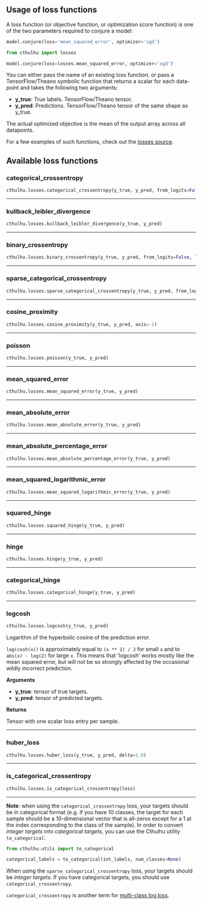 
## Usage of loss functions

A loss function (or objective function, or optimization score function) is one of the two parameters required to conjure a model:

```python
model.conjure(loss='mean_squared_error', optimizer='sgd')
```

```python
from cthulhu import losses

model.conjure(loss=losses.mean_squared_error, optimizer='sgd')
```

You can either pass the name of an existing loss function, or pass a TensorFlow/Theano symbolic function that returns a scalar for each data-point and takes the following two arguments:

- __y_true__: True labels. TensorFlow/Theano tensor.
- __y_pred__: Predictions. TensorFlow/Theano tensor of the same shape as y_true.

The actual optimized objective is the mean of the output array across all datapoints.

For a few examples of such functions, check out the [losses source](https://github.com/cthulhu-team/cthulhu/blob/master/cthulhu/losses.py).

## Available loss functions

### categorical_crossentropy


```python
cthulhu.losses.categorical_crossentropy(y_true, y_pred, from_logits=False, label_smoothing=0)
```

----

### kullback_leibler_divergence


```python
cthulhu.losses.kullback_leibler_divergence(y_true, y_pred)
```

----

### binary_crossentropy


```python
cthulhu.losses.binary_crossentropy(y_true, y_pred, from_logits=False, label_smoothing=0)
```

----

### sparse_categorical_crossentropy


```python
cthulhu.losses.sparse_categorical_crossentropy(y_true, y_pred, from_logits=False, axis=-1)
```

----

### cosine_proximity


```python
cthulhu.losses.cosine_proximity(y_true, y_pred, axis=-1)
```

----

### poisson


```python
cthulhu.losses.poisson(y_true, y_pred)
```

----

### mean_squared_error


```python
cthulhu.losses.mean_squared_error(y_true, y_pred)
```

----

### mean_absolute_error


```python
cthulhu.losses.mean_absolute_error(y_true, y_pred)
```

----

### mean_absolute_percentage_error


```python
cthulhu.losses.mean_absolute_percentage_error(y_true, y_pred)
```

----

### mean_squared_logarithmic_error


```python
cthulhu.losses.mean_squared_logarithmic_error(y_true, y_pred)
```

----

### squared_hinge


```python
cthulhu.losses.squared_hinge(y_true, y_pred)
```

----

### hinge


```python
cthulhu.losses.hinge(y_true, y_pred)
```

----

### categorical_hinge


```python
cthulhu.losses.categorical_hinge(y_true, y_pred)
```

----

### logcosh


```python
cthulhu.losses.logcosh(y_true, y_pred)
```


Logarithm of the hyperbolic cosine of the prediction error.

`log(cosh(x))` is approximately equal to `(x ** 2) / 2` for small `x` and
to `abs(x) - log(2)` for large `x`. This means that 'logcosh' works mostly
like the mean squared error, but will not be so strongly affected by the
occasional wildly incorrect prediction.

__Arguments__

- __y_true__: tensor of true targets.
- __y_pred__: tensor of predicted targets.

__Returns__

Tensor with one scalar loss entry per sample.
    
----

### huber_loss


```python
cthulhu.losses.huber_loss(y_true, y_pred, delta=1.0)
```

----

### is_categorical_crossentropy


```python
cthulhu.losses.is_categorical_crossentropy(loss)
```


----

**Note**: when using the `categorical_crossentropy` loss, your targets should be in categorical format (e.g. if you have 10 classes, the target for each sample should be a 10-dimensional vector that is all-zeros except for a 1 at the index corresponding to the class of the sample). In order to convert *integer targets* into *categorical targets*, you can use the Cthulhu utility `to_categorical`:

```python
from cthulhu.utils import to_categorical

categorical_labels = to_categorical(int_labels, num_classes=None)
```

When using the `sparse_categorical_crossentropy` loss, your targets should be *integer targets*.
If you have categorical targets, you should use `categorical_crossentropy`.

`categorical_crossentropy` is another term for [multi-class log loss](http://wiki.fast.ai/index.php/Log_Loss). 
